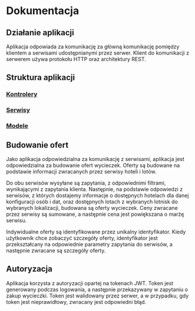 # Dokumentacja

## Działanie aplikacji

Aplikacja odpowiada za komunikację za główną komunikację pomiędzy
klientem a serwisami udostępnianymi przez serwer. Klient 
do komunikacji z serwerem używa protokołu HTTP oraz architektury
REST.

## Struktura aplikacji

### [Kontrolery](controllers.md)

### [Serwisy](services.md)

### [Modele](models.md)

## Budowanie ofert

Jako aplikacja odpowiedzialna za komunikację z serwisami, aplikacja
jest odpowiedzialna za budowanie ofert wycieczek. Oferty są budowane
na podstawie informacji zwracanych przez serwisy hoteli i lotów.

Do obu serwisów wysyłane są zapytania, z odpowiednimi filtrami,
wynikającymi z zapytania klienta. Następnie, na podstawie odpowiedzi
z serwisów, z których dostajemy informacje o dostępnych hotelach dla
danej konfiguracji osób i dat, oraz dostępnych lotach z wybranych 
lotnisk do wybranych lokalizacji, budowana są oferty wycieczek.
Ceny zwracane przez serwisy są sumowane, a następnie cena jest 
powiększana o marżę serwisu.

Indywidualne oferty są identyfikowane przez unikalny
identyfikator. Kiedy użytkownik chce zobaczyć szczegóły oferty,
identyfikator jest przekształcany na odpowiednie parametry zapytania
do serwisów, a następnie zwracane są szczegóły oferty.

## Autoryzacja

Aplikacja korzysta z autoryzacji opartej na tokenach JWT. Token jest
generowany podczas logowania, a następnie przekazywany w zapytaniu
o zakup wycieczki. Token jest walidowany przez serwer, a w przypadku,
gdy token jest nieprawidłowy, zwracany jest odpowiedni błąd.